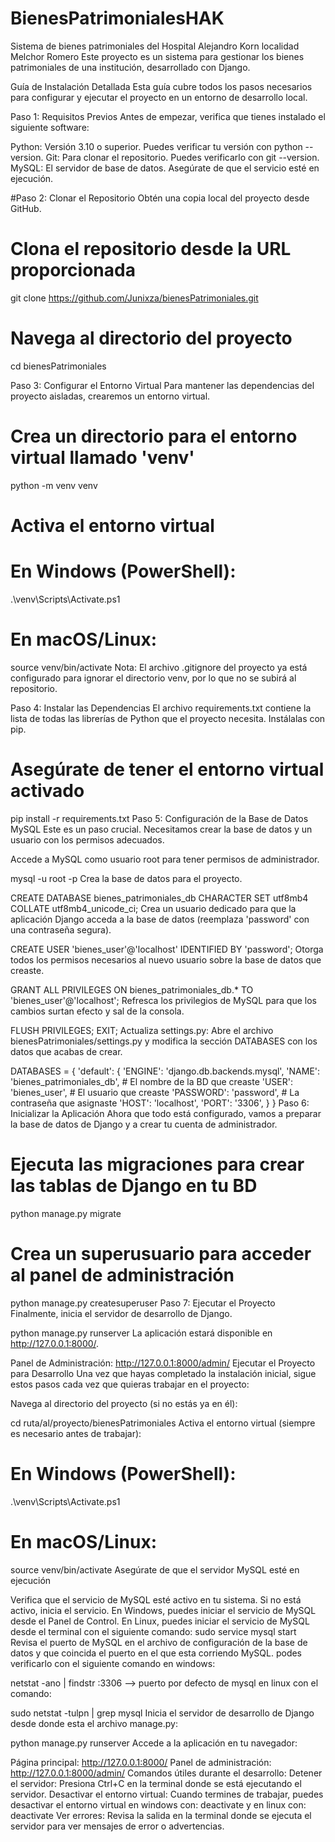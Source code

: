 # BienesPatrimonialesHAK
Sistema de bienes patrimoniales del Hospital Alejandro Korn localidad Melchor Romero
Este proyecto es un sistema para gestionar los bienes patrimoniales de una institución, desarrollado con Django.

Guía de Instalación Detallada
Esta guía cubre todos los pasos necesarios para configurar y ejecutar el proyecto en un entorno de desarrollo local.

Paso 1: Requisitos Previos
Antes de empezar, verifica que tienes instalado el siguiente software:

Python: Versión 3.10 o superior. Puedes verificar tu versión con python --version.
Git: Para clonar el repositorio. Puedes verificarlo con git --version.
MySQL: El servidor de base de datos. Asegúrate de que el servicio esté en ejecución.

#Paso 2: Clonar el Repositorio
Obtén una copia local del proyecto desde GitHub.

# Clona el repositorio desde la URL proporcionada
git clone https://github.com/Junixza/bienesPatrimoniales.git

# Navega al directorio del proyecto
cd bienesPatrimoniales

Paso 3: Configurar el Entorno Virtual
Para mantener las dependencias del proyecto aisladas, crearemos un entorno virtual.

# Crea un directorio para el entorno virtual llamado 'venv'
python -m venv venv

# Activa el entorno virtual
# En Windows (PowerShell):
.\venv\Scripts\Activate.ps1
# En macOS/Linux:
source venv/bin/activate
Nota: El archivo .gitignore del proyecto ya está configurado para ignorar el directorio venv, por lo que no se subirá al repositorio.

Paso 4: Instalar las Dependencias
El archivo requirements.txt contiene la lista de todas las librerías de Python que el proyecto necesita. Instálalas con pip.

# Asegúrate de tener el entorno virtual activado
pip install -r requirements.txt
Paso 5: Configuración de la Base de Datos MySQL
Este es un paso crucial. Necesitamos crear la base de datos y un usuario con los permisos adecuados.

Accede a MySQL como usuario root para tener permisos de administrador.

mysql -u root -p
Crea la base de datos para el proyecto.

CREATE DATABASE bienes_patrimoniales_db CHARACTER SET utf8mb4 COLLATE utf8mb4_unicode_ci;
Crea un usuario dedicado para que la aplicación Django acceda a la base de datos (reemplaza 'password' con una contraseña segura).

CREATE USER 'bienes_user'@'localhost' IDENTIFIED BY 'password';
Otorga todos los permisos necesarios al nuevo usuario sobre la base de datos que creaste.

GRANT ALL PRIVILEGES ON bienes_patrimoniales_db.* TO 'bienes_user'@'localhost';
Refresca los privilegios de MySQL para que los cambios surtan efecto y sal de la consola.

FLUSH PRIVILEGES;
EXIT;
Actualiza settings.py: Abre el archivo bienesPatrimoniales/settings.py y modifica la sección DATABASES con los datos que acabas de crear.

DATABASES = {
    'default': {
        'ENGINE': 'django.db.backends.mysql',
        'NAME': 'bienes_patrimoniales_db', # El nombre de la BD que creaste
        'USER': 'bienes_user',            # El usuario que creaste
        'PASSWORD': 'password',         # La contraseña que asignaste
        'HOST': 'localhost',
        'PORT': '3306',
    }
}
Paso 6: Inicializar la Aplicación
Ahora que todo está configurado, vamos a preparar la base de datos de Django y a crear tu cuenta de administrador.

# Ejecuta las migraciones para crear las tablas de Django en tu BD
python manage.py migrate

# Crea un superusuario para acceder al panel de administración
python manage.py createsuperuser
Paso 7: Ejecutar el Proyecto
Finalmente, inicia el servidor de desarrollo de Django.

python manage.py runserver
La aplicación estará disponible en http://127.0.0.1:8000/.

Panel de Administración: http://127.0.0.1:8000/admin/
Ejecutar el Proyecto para Desarrollo
Una vez que hayas completado la instalación inicial, sigue estos pasos cada vez que quieras trabajar en el proyecto:

Navega al directorio del proyecto (si no estás ya en él):

cd ruta/al/proyecto/bienesPatrimoniales
Activa el entorno virtual (siempre es necesario antes de trabajar):

# En Windows (PowerShell):
.\venv\Scripts\Activate.ps1

# En macOS/Linux:
source venv/bin/activate
Asegúrate de que el servidor MySQL esté en ejecución

Verifica que el servicio de MySQL esté activo en tu sistema.
Si no está activo, inicia el servicio.
En Windows, puedes iniciar el servicio de MySQL desde el Panel de Control.
En Linux, puedes iniciar el servicio de MySQL desde el terminal con el siguiente comando:
sudo service mysql start
Revisa el puerto de MySQL en el archivo de configuración de la base de datos y que coincida el puerto en el que esta corriendo MySQL. podes verificarlo con el siguiente comando en windows:

netstat -ano | findstr :3306 --> puerto por defecto de mysql
en linux con el comando:

sudo netstat -tulpn | grep mysql 
Inicia el servidor de desarrollo de Django desde donde esta el archivo manage.py:

python manage.py runserver
Accede a la aplicación en tu navegador:

Página principal: http://127.0.0.1:8000/
Panel de administración: http://127.0.0.1:8000/admin/
Comandos útiles durante el desarrollo:
Detener el servidor: Presiona Ctrl+C en la terminal donde se está ejecutando el servidor.
Desactivar el entorno virtual: Cuando termines de trabajar, puedes desactivar el entorno virtual en windows con:
deactivate
y en linux con:
deactivate
Ver errores: Revisa la salida en la terminal donde se ejecuta el servidor para ver mensajes de error o advertencias.

